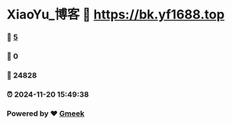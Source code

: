 # XiaoYu_博客 :link: https://bk.yf1688.top 
### :page_facing_up: [5](https://bk.yf1688.top/tag.html) 
### :speech_balloon: 0 
### :hibiscus: 24828 
### :alarm_clock: 2024-11-20 15:49:38 
### Powered by :heart: [Gmeek](https://github.com/Meekdai/Gmeek)

